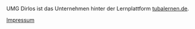 UMG Dirlos ist das Unternehmen hinter der Lernplattform [tubalernen.de](https://tubalernen.de).

[Impressum](https://umgdirlos.de/impressum/)
